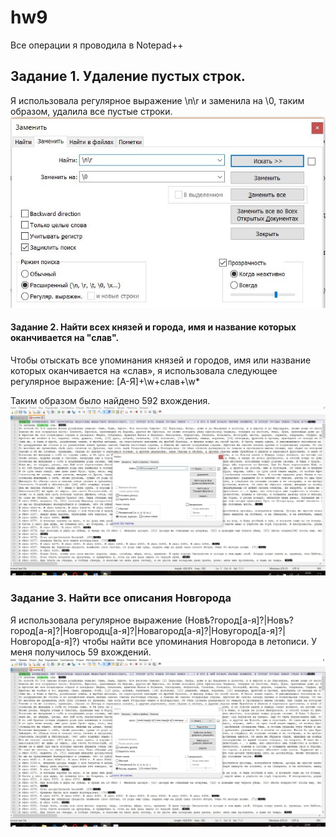 # hw9
Все операции я проводила в Notepad++
## Задание 1. Удаление пустых строк.
Я использовала регулярное выражение \n\r и заменила на \0, таким образом, удалила все пустые строки.
![](https://github.com/kirillovadk/hw9/blob/master/%D1%86%D0%B31.jpg)
#### Задание 2. Найти всех князей и города, имя и название которых оканчивается на "слав".
Чтобы отыскать все упоминания князей и городов, имя или название которых оканчивается на «слав», я использовала следующее регулярное выражение: [А-Я]+\w+слав+\w*

Таким образом было найдено 592 вхождения.
![](https://github.com/kirillovadk/hw9/blob/master/%D1%86%D1%86%D0%B32.jpg)
### Задание 3. Найти все описания Новгорода
Я использовала регулярное выражение (Новѣ?город[а-я]?|Новъ?город[а-я]?|Новгородц[а-я]?|Новагород[а-я]?|Новугород[а-я]?|Новгород[а-я]?) чтобы найти все упоминания Новгорода в летописи. У меня получилось 59 вхождений. 
![](https://github.com/kirillovadk/hw9/blob/master/%D1%86%D0%B32.jpg)
